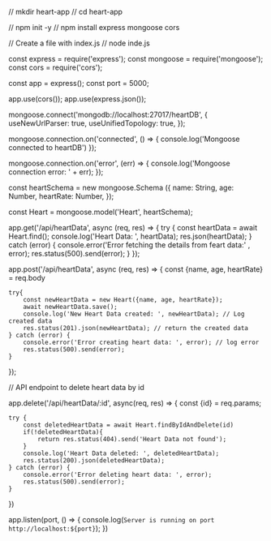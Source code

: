 // mkdir heart-app 
// cd heart-app

// npm init -y 
// npm install express mongoose cors

// Create a file with index.js
// node inde.js


const express = require('express');
const mongoose = require('mongoose');
const cors = require('cors');


const app = express();
const port = 5000;


app.use(cors());
app.use(express.json());

mongoose.connect('mongodb://localhost:27017/heartDB', {
    useNewUrlParser: true,
    useUnifiedTopology: true,
});


mongoose.connection.on('connected', () => {
    console.log('Mongoose connected to heartDB')
});

mongoose.connection.on('error', (err) => {
    console.log('Mongoose connection error: ' + err);
});

const heartSchema = new mongoose.Schema ({
    name: String,
    age: Number,
    heartRate: Number,
});

const Heart = mongoose.model('Heart', heartSchema);


app.get('/api/heartData', async (req, res) => {
    try {
        const heartData = await Heart.find();
        console.log('Heart Data: ', heartData);
        res.json(heartData);
    } catch (error) {
        console.error('Error fetching the details from feart data:' , error);
        res.status(500).send(error);
    }
});

app.post('/api/heartData', async (req, res) => {
    const {name, age, heartRate} = req.body

    try{
        const newHeartData = new Heart({name, age, heartRate}); 
        await newHeartData.save();
        console.log('New Heart Data created: ', newHeartData); // Log created data
        res.status(201).json(newHeartData); // return the created data
    } catch (error) {
        console.error('Error creating heart data: ', error); // log error
        res.status(500).send(error);
    }
}); 

// API endpoint to delete heart data by id

app.delete('/api/heartData/:id', async(req, res) => {
    const {id} = req.params;

    try {
        const deletedHeartData = await Heart.findByIdAndDelete(id)
        if(!deletedHeartData){
            return res.status(404).send('Heart Data not found');
        }
        console.log('Heart Data deleted: ', deletedHeartData);
        res.status(200).json(deletedHeartData);
    } catch (error) {
        console.error('Error deleting heart data: ', error);
        res.status(500).send(error);
    }
})


app.listen(port, () => {
    console.log(`Server is running on port http://localhost:${port}`);
})
